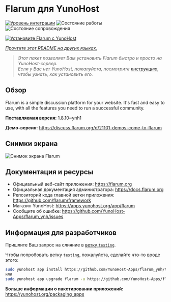 <!--
Важно: этот README был автоматически сгенерирован <https://github.com/YunoHost/apps/tree/master/tools/readme_generator>
Он НЕ ДОЛЖЕН редактироваться вручную.
-->

# Flarum для YunoHost

[![Уровень интеграции](https://apps.yunohost.org/badge/integration/flarum)](https://ci-apps.yunohost.org/ci/apps/flarum/)
![Состояние работы](https://apps.yunohost.org/badge/state/flarum)
![Состояние сопровождения](https://apps.yunohost.org/badge/maintained/flarum)

[![Установите Flarum с YunoHost](https://install-app.yunohost.org/install-with-yunohost.svg)](https://install-app.yunohost.org/?app=flarum)

*[Прочтите этот README на других языках.](./ALL_README.md)*

> *Этот пакет позволяет Вам установить Flarum быстро и просто на YunoHost-сервер.*  
> *Если у Вас нет YunoHost, пожалуйста, посмотрите [инструкцию](https://yunohost.org/install), чтобы узнать, как установить его.*

## Обзор

Flarum is a simple discussion platform for your website. It's fast and easy to use, with all the features you need to run a successful community.

**Поставляемая версия:** 1.8.10~ynh1

**Демо-версия:** <https://discuss.flarum.org/d/21101-demos-come-to-flarum>

## Снимки экрана

![Снимок экрана Flarum](./doc/screenshots/beta16.jpg)

## Документация и ресурсы

- Официальный веб-сайт приложения: <https://flarum.org>
- Официальная документация администратора: <https://docs.flarum.org>
- Репозиторий кода главной ветки приложения: <https://github.com/flarum/framework>
- Магазин YunoHost: <https://apps.yunohost.org/app/flarum>
- Сообщите об ошибке: <https://github.com/YunoHost-Apps/flarum_ynh/issues>

## Информация для разработчиков

Пришлите Ваш запрос на слияние в [ветку `testing`](https://github.com/YunoHost-Apps/flarum_ynh/tree/testing).

Чтобы попробовать ветку `testing`, пожалуйста, сделайте что-то вроде этого:

```bash
sudo yunohost app install https://github.com/YunoHost-Apps/flarum_ynh/tree/testing --debug
или
sudo yunohost app upgrade flarum -u https://github.com/YunoHost-Apps/flarum_ynh/tree/testing --debug
```

**Больше информации о пакетировании приложений:** <https://yunohost.org/packaging_apps>

